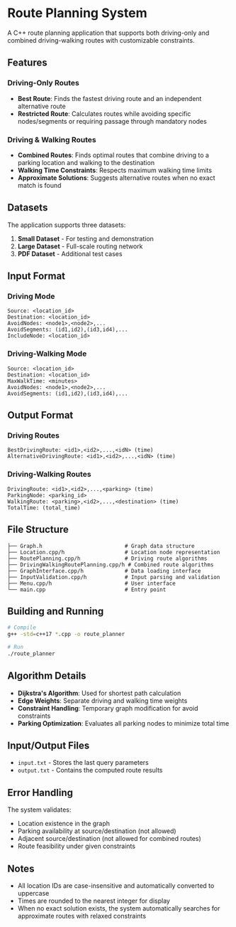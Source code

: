 # Route Planning System

A C++ route planning application that supports both driving-only and combined driving-walking routes with customizable constraints.

## Features

### Driving-Only Routes
- **Best Route**: Finds the fastest driving route and an independent alternative route
- **Restricted Route**: Calculates routes while avoiding specific nodes/segments or requiring passage through mandatory nodes

### Driving & Walking Routes
- **Combined Routes**: Finds optimal routes that combine driving to a parking location and walking to the destination
- **Walking Time Constraints**: Respects maximum walking time limits
- **Approximate Solutions**: Suggests alternative routes when no exact match is found

## Datasets

The application supports three datasets:
1. **Small Dataset** - For testing and demonstration
2. **Large Dataset** - Full-scale routing network
3. **PDF Dataset** - Additional test cases

## Input Format

### Driving Mode
```
Source: <location_id>
Destination: <location_id>
AvoidNodes: <node1>,<node2>,...
AvoidSegments: (id1,id2),(id3,id4),...
IncludeNode: <location_id>
```

### Driving-Walking Mode
```
Source: <location_id>
Destination: <location_id>
MaxWalkTime: <minutes>
AvoidNodes: <node1>,<node2>,...
AvoidSegments: (id1,id2),(id3,id4),...
```

## Output Format

### Driving Routes
```
BestDrivingRoute: <id1>,<id2>,...,<idN> (time)
AlternativeDrivingRoute: <id1>,<id2>,...,<idN> (time)
```

### Driving-Walking Routes
```
DrivingRoute: <id1>,<id2>,...,<parking> (time)
ParkingNode: <parking_id>
WalkingRoute: <parking>,<id2>,...,<destination> (time)
TotalTime: (total_time)
```

## File Structure
```
├── Graph.h                          # Graph data structure
├── Location.cpp/h                   # Location node representation
├── RoutePlanning.cpp/h              # Driving route algorithms
├── DrivingWalkingRoutePlanning.cpp/h # Combined route algorithms
├── GraphInterface.cpp/h             # Data loading interface
├── InputValidation.cpp/h            # Input parsing and validation
├── Menu.cpp/h                       # User interface
└── main.cpp                         # Entry point
```

## Building and Running
```bash
# Compile
g++ -std=c++17 *.cpp -o route_planner

# Run
./route_planner
```

## Algorithm Details

- **Dijkstra's Algorithm**: Used for shortest path calculation
- **Edge Weights**: Separate driving and walking time weights
- **Constraint Handling**: Temporary graph modification for avoid constraints
- **Parking Optimization**: Evaluates all parking nodes to minimize total time

## Input/Output Files

- `input.txt` - Stores the last query parameters
- `output.txt` - Contains the computed route results

## Error Handling

The system validates:
- Location existence in the graph
- Parking availability at source/destination (not allowed)
- Adjacent source/destination (not allowed for combined routes)
- Route feasibility under given constraints

## Notes

- All location IDs are case-insensitive and automatically converted to uppercase
- Times are rounded to the nearest integer for display
- When no exact solution exists, the system automatically searches for approximate routes with relaxed constraints
